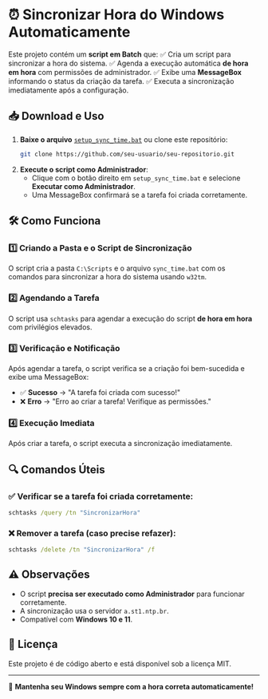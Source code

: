 # ⏰ Sincronizar Hora do Windows Automaticamente

Este projeto contém um **script em Batch** que:
✅ Cria um script para sincronizar a hora do sistema.
✅ Agenda a execução automática **de hora em hora** com permissões de administrador.
✅ Exibe uma **MessageBox** informando o status da criação da tarefa.
✅ Executa a sincronização imediatamente após a configuração.

## 📥 Download e Uso
1. **Baixe o arquivo** [`setup_sync_time.bat`](setup_sync_time.bat) ou clone este repositório:
   ```sh
   git clone https://github.com/seu-usuario/seu-repositorio.git
   ```
2. **Execute o script como Administrador**:
   - Clique com o botão direito em `setup_sync_time.bat` e selecione **Executar como Administrador**.
   - Uma MessageBox confirmará se a tarefa foi criada corretamente.

## 🛠 Como Funciona
### 1️⃣ Criando a Pasta e o Script de Sincronização
O script cria a pasta `C:\Scripts` e o arquivo `sync_time.bat` com os comandos para sincronizar a hora do sistema usando `w32tm`.

### 2️⃣ Agendando a Tarefa
O script usa `schtasks` para agendar a execução do script **de hora em hora** com privilégios elevados.

### 3️⃣ Verificação e Notificação
Após agendar a tarefa, o script verifica se a criação foi bem-sucedida e exibe uma MessageBox:
- ✅ **Sucesso** → "A tarefa foi criada com sucesso!"
- ❌ **Erro** → "Erro ao criar a tarefa! Verifique as permissões."

### 4️⃣ Execução Imediata
Após criar a tarefa, o script executa a sincronização imediatamente.

## 🔍 Comandos Úteis
### ✅ Verificar se a tarefa foi criada corretamente:
```cmd
schtasks /query /tn "SincronizarHora"
```

### ❌ Remover a tarefa (caso precise refazer):
```cmd
schtasks /delete /tn "SincronizarHora" /f
```

## ⚠️ Observações
- O script **precisa ser executado como Administrador** para funcionar corretamente.
- A sincronização usa o servidor `a.st1.ntp.br`.
- Compatível com **Windows 10 e 11**.

## 📜 Licença
Este projeto é de código aberto e está disponível sob a licença MIT.

---

🚀 **Mantenha seu Windows sempre com a hora correta automaticamente!**

